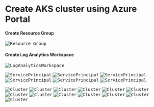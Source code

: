 # Create AKS cluster using Azure Portal

#### Create Resource Group
<kbd><kbd>![Resource Group](./images/1-create-rg.JPG)</kbd></kbd>

#### Create Log Analytics Workspace
<kbd>![LogAnalyticsWorkspace](./images/2-create-log-analytics-workspace.JPG)</kbd>

<kbd>![ServicePrincipal](./images/3.1-create-service-principal.JPG)</kbd>
<kbd>![ServicePrincipal](./images/3.2-create-service-principal.JPG)</kbd>
<kbd>![ServicePrincipal](./images/3.3-create-service-principal.JPG)</kbd>
<kbd>![ServicePrincipal](./images/3.4-create-service-principal.JPG)</kbd>
<kbd>![ServicePrincipal](./images/3.5-create-service-principal.JPG)</kbd>
<kbd>![ServicePrincipal](./images/3.6-create-service-principal.JPG)</kbd>

<kbd>![Cluster](./images/4.1-create-cluster.JPG)</kbd>
<kbd>![Cluster](./images/4.2-create-cluster.JPG)</kbd>
<kbd>![Cluster](./images/4.3-create-cluster.JPG)</kbd>
<kbd>![Cluster](./images/4.4-create-cluster.JPG)</kbd>
<kbd>![Cluster](./images/4.5-create-cluster.JPG)</kbd>
<kbd>![Cluster](./images/4.6-create-cluster.JPG)</kbd>
<kbd>![Cluster](./images/4.7-create-cluster.JPG)</kbd>
<kbd>![Cluster](./images/4.8-create-cluster.JPG)</kbd>
<kbd>![Cluster](./images/4.9-create-cluster.JPG)</kbd>
<kbd>![Cluster](./images/4.10-create-cluster.JPG)</kbd>
<kbd>![Cluster](./images/4.11-create-cluster.JPG)</kbd>
<kbd>![Cluster](./images/4.12-create-cluster.JPG)</kbd>
<kbd>![Cluster](./images/4.13-create-cluster.JPG)</kbd>

